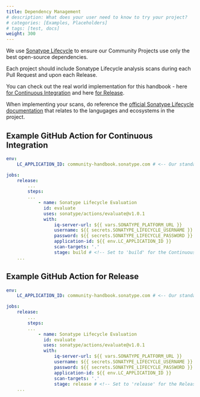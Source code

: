 ```yaml
---
title: Dependency Management
# description: What does your user need to know to try your project?
# categories: [Examples, Placeholders]
# tags: [test, docs]
weight: 300
---
```


We use [Sonatype Lifecycle](https://www.sonatype.com/products/open-source-security-dependency-management) to ensure our Community Projects use only the best open-source dependencies.

Each project should include Sonatype Lifecycle analysis scans during each Pull Request and upon each Release.

You can check out the real world implementation for this handbook - here [for Continuous Integration](https://github.com/sonatype-nexus-community/the-cla/blob/main/.github/workflows/ci.yml) and here [for Release](https://github.com/sonatype-nexus-community/the-cla/blob/main/.github/workflows/release.yml).

When implementing your scans, do reference the [official Sonatype Lifecycle documentation](https://help.sonatype.com/en/analysis.html) that relates to the langugages and ecosystems in the project.

## Example GitHub Action for Continuous Integration

```yaml
env:
    LC_APPLICATION_ID: community-handbook.sonatype.com # <-- Our standard is to use the GitHub Repository Name

jobs:
    release:
        ...
        steps:
        ...
            - name: Sonatype Lifecycle Evaluation
              id: evaluate
              uses: sonatype/actions/evaluate@v1.0.1
              with:
                  iq-server-url: ${{ vars.SONATYPE_PLATFORM_URL }}
                  username: ${{ secrets.SONATYPE_LIFECYCLE_USERNAME }}
                  password: ${{ secrets.SONATYPE_LIFECYCLE_PASSWORD }}
                  application-id: ${{ env.LC_APPLICATION_ID }}
                  scan-targets: '.'
                  stage: build # <!-- Set to 'build' for the Continuous Integration
    ...
```


## Example GitHub Action for Release

```yaml
env:
    LC_APPLICATION_ID: community-handbook.sonatype.com # <-- Our standard is to use the GitHub Repository Name

jobs:
    release:
        ...
        steps:
        ...
            - name: Sonatype Lifecycle Evaluation
              id: evaluate
              uses: sonatype/actions/evaluate@v1.0.1
              with:
                  iq-server-url: ${{ vars.SONATYPE_PLATFORM_URL }}
                  username: ${{ secrets.SONATYPE_LIFECYCLE_USERNAME }}
                  password: ${{ secrets.SONATYPE_LIFECYCLE_PASSWORD }}
                  application-id: ${{ env.LC_APPLICATION_ID }}
                  scan-targets: '.'
                  stage: release # <!-- Set to 'release' for the Release Workflow
    ...
```